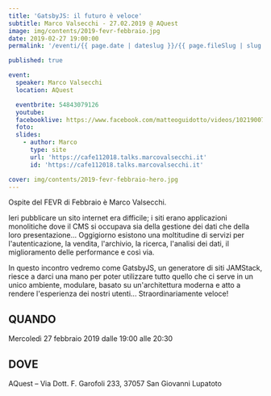 ```yaml
---
title: 'GatsbyJS: il futuro è veloce'
subtitle: Marco Valsecchi - 27.02.2019 @ AQuest
image: img/contents/2019-fevr-febbraio.jpg
date: 2019-02-27 19:00:00
permalink: '/eventi/{{ page.date | dateslug }}/{{ page.fileSlug | slug }}/index.html'

published: true

event:
  speaker: Marco Valsecchi
  location: AQuest

  eventbrite: 54843079126
  youtube:
  facebooklive: https://www.facebook.com/matteoguidotto/videos/10219007744168448/
  foto:
  slides:
    - author: Marco
      type: site
      url: 'https://cafe112018.talks.marcovalsecchi.it'
      id: 'https://cafe112018.talks.marcovalsecchi.it'

cover: img/contents/2019-fevr-febbraio-hero.jpg
---
```


Ospite del FEVR di Febbraio è Marco Valsecchi.

Ieri pubblicare un sito internet era difficile; i siti erano applicazioni monolitiche dove il CMS si occupava sia della gestione dei dati che della loro presentazione... Oggigiorno esistono una moltitudine di servizi per l'autenticazione, la vendita, l'archivio, la ricerca, l'analisi dei dati, il miglioramento delle performance e così via.

In questo incontro vedremo come GatsbyJS, un generatore di siti JAMStack, riesce a darci una mano per poter utilizzare tutto quello che ci serve in un unico ambiente, modulare, basato su un'architettura moderna e atto a rendere l'esperienza dei nostri utenti... Straordinariamente veloce!

## QUANDO

Mercoledì 27 febbraio 2019 dalle 19:00 alle 20:30

## DOVE

AQuest – Via Dott. F. Garofoli 233, 37057 San Giovanni Lupatoto
